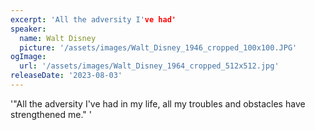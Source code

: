 ```yaml
---
excerpt: 'All the adversity I've had'
speaker:
  name: Walt Disney
  picture: '/assets/images/Walt_Disney_1946_cropped_100x100.JPG'
ogImage:
  url: '/assets/images/Walt_Disney_1964_cropped_512x512.jpg'
releaseDate: '2023-08-03'
---
```


'"All the adversity I've had in my life, all my troubles and obstacles have strengthened me."'

